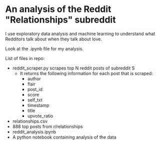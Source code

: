 # An analysis of the Reddit "Relationships" subreddit

I use exploratory data analysis and machine learning to understand what Redditors talk about when they talk about love. 

Look at the .ipynb file for my analysis. 

List of files in repo:
* reddit_scraper.py scrapes top N reddit posts of subreddit S
  * It returns the following information for each post that is scraped:
	 * author 
	 * flair 
	 * post_id 
	 * score 
	 * self_txt 
	 * timestamp 
	 * title 
	 * upvote_ratio
 * relationships.csv
  *  888 top posts from r/relationships
 * reddit_analysis.ipynb
  * A python notebook containing analysis of the data
